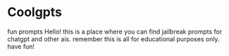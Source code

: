 # Coolgpts
fun prompts
Hello! this is a place where you can find jailbreak prompts for chatgpt and other ais. remember this is all for educational purposes only. have fun!

